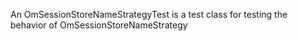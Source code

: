 An OmSessionStoreNameStrategyTest is a test class for testing the behavior of OmSessionStoreNameStrategy